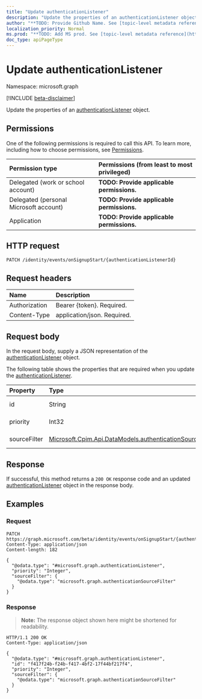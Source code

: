 ```yaml
---
title: "Update authenticationListener"
description: "Update the properties of an authenticationListener object."
author: "**TODO: Provide Github Name. See [topic-level metadata reference](https://msgo.azurewebsites.net/add/document/guidelines/metadata.html#topic-level-metadata)**"
localization_priority: Normal
ms.prod: "**TODO: Add MS prod. See [topic-level metadata reference](https://msgo.azurewebsites.net/add/document/guidelines/metadata.html#topic-level-metadata)**"
doc_type: apiPageType
---
```


# Update authenticationListener
Namespace: microsoft.graph

[!INCLUDE [beta-disclaimer](../../includes/beta-disclaimer.md)]

Update the properties of an [authenticationListener](../resources/authenticationlistener.md) object.

## Permissions
One of the following permissions is required to call this API. To learn more, including how to choose permissions, see [Permissions](/graph/permissions-reference).

|Permission type|Permissions (from least to most privileged)|
|:---|:---|
|Delegated (work or school account)|**TODO: Provide applicable permissions.**|
|Delegated (personal Microsoft account)|**TODO: Provide applicable permissions.**|
|Application|**TODO: Provide applicable permissions.**|

## HTTP request

<!-- {
  "blockType": "ignored"
}
-->
``` http
PATCH /identity/events/onSignupStart/{authenticationListenerId}
```

## Request headers
|Name|Description|
|:---|:---|
|Authorization|Bearer {token}. Required.|
|Content-Type|application/json. Required.|

## Request body
In the request body, supply a JSON representation of the [authenticationListener](../resources/authenticationlistener.md) object.

The following table shows the properties that are required when you update the [authenticationListener](../resources/authenticationlistener.md).

|Property|Type|Description|
|:---|:---|:---|
|id|String|**TODO: Add Description**|
|priority|Int32|**TODO: Add Description**|
|sourceFilter|[Microsoft.Cpim.Api.DataModels.authenticationSourceFilter](../resources/authenticationsourcefilter.md)|**TODO: Add Description**|



## Response

If successful, this method returns a `200 OK` response code and an updated [authenticationListener](../resources/authenticationlistener.md) object in the response body.

## Examples

### Request
<!-- {
  "blockType": "request",
  "name": "update_authenticationlistener"
}
-->
``` http
PATCH https://graph.microsoft.com/beta/identity/events/onSignupStart/{authenticationListenerId}
Content-Type: application/json
Content-length: 182

{
  "@odata.type": "#microsoft.graph.authenticationListener",
  "priority": "Integer",
  "sourceFilter": {
    "@odata.type": "microsoft.graph.authenticationSourceFilter"
  }
}
```


### Response
>**Note:** The response object shown here might be shortened for readability.
<!-- {
  "blockType": "response",
  "truncated": true
}
-->
``` http
HTTP/1.1 200 OK
Content-Type: application/json

{
  "@odata.type": "#microsoft.graph.authenticationListener",
  "id": "f417f24b-f24b-f417-4bf2-17f44bf217f4",
  "priority": "Integer",
  "sourceFilter": {
    "@odata.type": "microsoft.graph.authenticationSourceFilter"
  }
}
```

